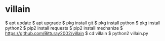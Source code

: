 # villain
$ apt update
$ apt upgrade
$ pkg install git
$ pkg install python
$ pkg install python2
$ pip2 install requests
$ pip2 install mechanize
$ https://github.com/Bitturay2002/villain
$ cd villain
$ python2 villain.py
